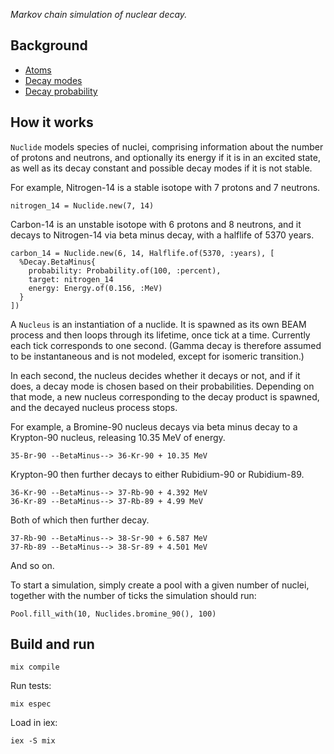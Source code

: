 
_Markov chain simulation of nuclear decay._

## Background

* [Atoms](https://write.as/christina-unger/atoms)
* [Decay modes](https://write.as/christina-unger/alpha-beta-and-gamma-decay)
* [Decay probability](https://write.as/christina-unger/radioactive-decay)

## How it works

`Nuclide` models species of nuclei, comprising information about the number of protons
and neutrons, and optionally its energy if it is in an excited state,
as well as its decay constant and possible decay modes if it is not stable.

For example, Nitrogen-14 is a stable isotope with 7 protons and 7 neutrons.
```
nitrogen_14 = Nuclide.new(7, 14)
```

Carbon-14 is an unstable isotope with 6 protons and 8 neutrons, and it decays
to Nitrogen-14 via beta minus decay, with a halflife of 5370 years.
```
carbon_14 = Nuclide.new(6, 14, Halflife.of(5370, :years), [
  %Decay.BetaMinus{
    probability: Probability.of(100, :percent),
    target: nitrogen_14
    energy: Energy.of(0.156, :MeV)
  }
])
```

A `Nucleus` is an instantiation of a nuclide. It is spawned as its own
BEAM process and then loops through its lifetime, once tick at a time.
Currently each tick corresponds to one second. (Gamma decay is therefore
assumed to be instantaneous and is not modeled, except for isomeric transition.)

In each second, the nucleus decides whether it decays or not, and if it does,
a decay mode is chosen based on their probabilities. Depending on that mode,
a new nucleus corresponding to the decay product is spawned, and the decayed
nucleus process stops.

For example, a Bromine-90 nucleus decays via beta minus decay to a Krypton-90
nucleus, releasing 10.35 MeV of energy.
```
35-Br-90 --BetaMinus--> 36-Kr-90 + 10.35 MeV
```
Krypton-90 then further decays to either Rubidium-90 or Rubidium-89.
```
36-Kr-90 --BetaMinus--> 37-Rb-90 + 4.392 MeV
36-Kr-89 --BetaMinus--> 37-Rb-89 + 4.99 MeV
```
Both of which then further decay.
```
37-Rb-90 --BetaMinus--> 38-Sr-90 + 6.587 MeV
37-Rb-89 --BetaMinus--> 38-Sr-89 + 4.501 MeV
```
And so on.

To start a simulation, simply create a pool with a given number of nuclei,
together with the number of ticks the simulation should run:
```
Pool.fill_with(10, Nuclides.bromine_90(), 100)
```

## Build and run

```
mix compile
```

Run tests:
```
mix espec
```

Load in iex:
```
iex -S mix
```
